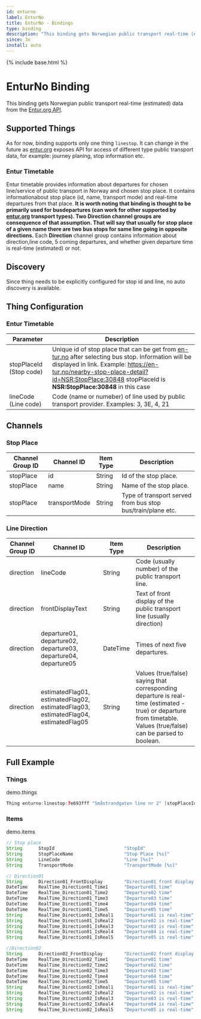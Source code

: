 ```yaml
---
id: enturno
label: EnturNo
title: EnturNo - Bindings
type: binding
description: "This binding gets Norwegian public transport real-time (estimated) data from the [Entur.org API](https://developer.entur.org/pages-intro-overview)."
since: 3x
install: auto
---
```


<!-- Attention authors: Do not edit directly. Please add your changes to the appropriate source repository -->

{% include base.html %}

# EnturNo Binding

This binding gets Norwegian public transport real-time (estimated) data from the [Entur.org API](https://developer.entur.org/pages-intro-overview).
                                                        
## Supported Things

As for now, binding supports only one thing `linestop`.
It can change in the future as [entur.org](https://developer.entur.org) exposes API for access of different type public transport data, for example: journey planing, stop information etc.

### Entur Timetable

Entur timetable provides information about departures for chosen line/service of public transport in Norway and chosen stop place. 
It contains informationabout stop place (id, name, transport mode) and real-time departures from that place. 
**It is worth noting that binding is thought to be primarily used for busdepartures (can work for other supported by [entur.org](https://developer.entur.org/pages-intro-overview) transport types). 
Two Direction channel groups are consequence of that assumption. 
That will say that usually for stop place of a given name there are two bus stops for same line going in opposite directions.** 
Each **Direction** channel group contains information about direction,line code, 5 coming departures, and whether given departure time is real-time (estimated) or not. 

## Discovery

Since thing needs to be explicitly configured for stop id and line, no auto discovery is available.

## Thing Configuration

### Entur Timetable

| Parameter                 | Description                                                                                                                                                                                                                                                                  |
|---------------------------|------------------------------------------------------------------------------------------------------------------------------------------------------------------------------------------------------------------------------------------------------------------------------|
| stopPlaceId (Stop code)   | Unique id of stop place that can be get from [en-tur.no](https://en-tur.no) after selecting bus stop. Information will be displayed in link. Example: <https://en-tur.no/nearby-stop-place-detail?id=NSR:StopPlace:30848> stopPlaceId is **NSR:StopPlace:30848** in this case|
| lineCode (Line code)      | Code (name or numeber) of line used by public transport provider. Examples: 3, 3E, 4, 21                                                                                                                                                                                     |

## Channels

### Stop Place

| Channel Group ID | Channel ID      | Item Type | Description                                                 |
|------------------|-----------------|-----------|-------------------------------------------------------------|
| stopPlace        | id              | String    | Id of the stop place.                                       |
| stopPlace        | name            | String    | Name of the stop place.                                     |
| stopPlace        | transportMode   | String    | Type of transport served from bus stop bus/train/plane etc. |

### Line Direction

| Channel Group ID  | Channel ID                                                                            | Item Type | Description                                                                                                                                                           |
|-------------------|---------------------------------------------------------------------------------------|-----------|-----------------------------------------------------------------------------------------------------------------------------------------------------------------------|
| direction         | lineCode                                                                              | String    | Code (usually number) of the public transport line.                                                                                                                   |
| direction         | frontDisplayText                                                                      | String    | Text of front display of the public transport line (usually direction)                                                                                                |
| direction         | departure01, departure02, departure03, departure04, departure05                       | DateTime  | Times of next five departures.                                                                                                                                        |
| direction         | estimatedFlag01, estimatedFlag02, estimatedFlag03, estimatedFlag04, estimatedFlag05   | String    | Values (true/false) saying that corresponding departure is real-time (estimated - true) or departure from timetable. Values (true/false) can be parsed to boolean.    |

## Full Example

### Things

demo.things

```java
Thing enturno:linestop:7e693fff "Småstrandgaten line nr 2" [stopPlaceId="NSR:StopPlace:30848", lineCode="2"]
```

### Items

demo.items

```java
// Stop place
String      StopId                          "StopId"                        {channel="enturno:linestop:7e693fff:stopPlace#id"}
String      StopPlaceName                   "Stop Place [%s]"               {channel="enturno:linestop:7e693fff:stopPlace#name"}
String      LineCode                        "Line [%s]"                     {channel="enturno:linestop:7e693fff:Direction01#lineCode"}
String      TransportMode                   "TransportMode [%s]"            {channel="enturno:linestop:7e693fff:stopPlace#transportMode"}

// Direction01
String      Direction01_FrontDisplay        "Direction01 front display [%s]"    {channel="enturno:linestop:7e693fff:Direction01#frontDisplayText"}
DateTime    RealTime_Direction01_Time1      "Departure01 time"                  {channel="enturno:linestop:7e693fff:Direction01#departure01"}
DateTime    RealTime_Direction01_Time2      "Departure02 time"                  {channel="enturno:linestop:7e693fff:Direction01#departure02"}
DateTime    RealTime_Direction01_Time3      "Departure03 time"                  {channel="enturno:linestop:7e693fff:Direction01#departure03"}
DateTime    RealTime_Direction01_Time4      "Departure04 time"                  {channel="enturno:linestop:7e693fff:Direction01#departure04"}
DateTime    RealTime_Direction01_Time5      "Departure05 time"                  {channel="enturno:linestop:7e693fff:Direction01#departure05"}
String      RealTime_Direction01_IsReal1    "Departure01 is real-time"          {channel="enturno:linestop:7e693fff:Direction01#estimatedFlag01"}
String      RealTime_Direction01_IsReal2    "Departure02 is real-time"          {channel="enturno:linestop:7e693fff:Direction01#estimatedFlag02"}
String      RealTime_Direction01_IsReal3    "Departure03 is real-time"          {channel="enturno:linestop:7e693fff:Direction01#estimatedFlag03"}
String      RealTime_Direction01_IsReal4    "Departure04 is real-time"          {channel="enturno:linestop:7e693fff:Direction01#estimatedFlag04"}
String      RealTime_Direction01_IsReal5    "Departure05 is real-time"          {channel="enturno:linestop:7e693fff:Direction01#estimatedFlag05"}

//Direction02
String      Direction02_FrontDisplay        "Direction02 front display [%s]"    {channel="enturno:linestop:7e693fff:Direction02#frontDisplayText"}
DateTime    RealTime_Direction02_Time1      "Departure01 time"                  {channel="enturno:linestop:7e693fff:Direction02#departure01"}
DateTime    RealTime_Direction02_Time2      "Departure02 time"                  {channel="enturno:linestop:7e693fff:Direction02#departure02"}
DateTime    RealTime_Direction02_Time3      "Departure03 time"                  {channel="enturno:linestop:7e693fff:Direction02#departure03"}
DateTime    RealTime_Direction02_Time4      "Departure04 time"                  {channel="enturno:linestop:7e693fff:Direction02#departure04"}
DateTime    RealTime_Direction02_Time5      "Departure05 time"                  {channel="enturno:linestop:7e693fff:Direction02#departure05"}
String      RealTime_Direction02_IsReal1    "Departure01 is real-time"          {channel="enturno:linestop:7e693fff:Direction02#estimatedFlag01"}
String      RealTime_Direction02_IsReal2    "Departure02 is real-time"          {channel="enturno:linestop:7e693fff:Direction02#estimatedFlag02"}
String      RealTime_Direction02_IsReal3    "Departure03 is real-time"          {channel="enturno:linestop:7e693fff:Direction02#estimatedFlag03"}
String      RealTime_Direction02_IsReal4    "Departure04 is real-time"          {channel="enturno:linestop:7e693fff:Direction02#estimatedFlag04"}
String      RealTime_Direction02_IsReal5    "Departure05 is real-time"          {channel="enturno:linestop:7e693fff:Direction02#estimatedFlag05"}
```
